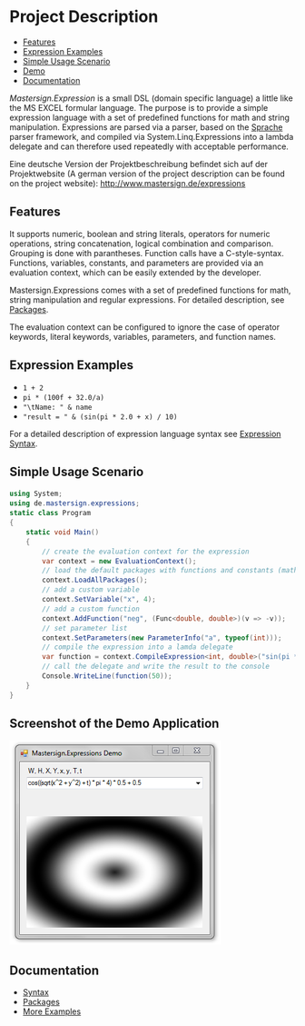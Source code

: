 # Project Description

* [Features](#features)
* [Expression Examples](#expression-examples)
* [Simple Usage Scenario](#simple-usage-scenario)
* [Demo](#demo)
* [Documentation](#documentation)

_Mastersign.Expression_ is a small DSL (domain specific language) a little like the MS EXCEL formular language. The purpose is to provide a simple expression language with a set of predefined functions for math and string manipulation. Expressions are parsed via a parser, based on the [Sprache](https://github.com/sprache) parser framework, and compiled via System.Linq.Expressions into a lambda delegate and can therefore used repeatedly with acceptable performance.

Eine deutsche Version der Projektbeschreibung befindet sich auf der Projektwebsite (A german version of the project description can be found on the project website): <http://www.mastersign.de/expressions>

## Features

It supports numeric, boolean and string literals, operators for numeric operations, string concatenation, logical combination and comparison. Grouping is done with parantheses. Function calls have a C-style-syntax. Functions, variables, constants, and parameters are provided via an evaluation context, which can be easily extended by the developer.

Mastersign.Expressions comes with a set of predefined functions for math, string manipulation and regular expressions. For detailed description, see [Packages](Packages.md).

The evaluation context can be configured to ignore the case of operator keywords, literal keywords, variables, parameters, and function names.

## Expression Examples

* `1 + 2`
* `pi * (100f + 32.0/a)`
* `"\tName: " & name`
* `"result = " & (sin(pi * 2.0 + x) / 10)`

For a detailed description of expression language syntax see [Expression Syntax](Expression%20Syntax.md).

## Simple Usage Scenario

```csharp
using System;
using de.mastersign.expressions;
static class Program
{
    static void Main()
    {
        // create the evaluation context for the expression
        var context = new EvaluationContext();
        // load the default packages with functions and constants (math, string, ...)
        context.LoadAllPackages();
        // add a custom variable
        context.SetVariable("x", 4);
        // add a custom function
        context.AddFunction("neg", (Func<double, double>)(v => -v));
        // set parameter list
        context.SetParameters(new ParameterInfo("a", typeof(int)));
        // compile the expression into a lamda delegate
        var function = context.CompileExpression<int, double>("sin(pi * neg(10 + x)) + a");
        // call the delegate and write the result to the console
        Console.WriteLine(function(50));
    }
}
```

## Screenshot of the Demo Application

![](demo-screenshot.png)

## Documentation

* [Syntax](Expression%20Syntax.md)
* [Packages](Packages.md)
* [More Examples](Example.md)
